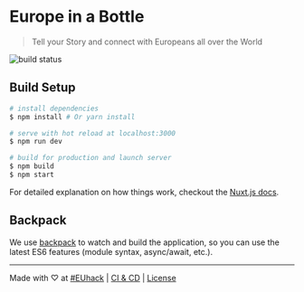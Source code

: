 # Europe in a Bottle
> Tell your Story and connect with Europeans all over the World

![build status](https://drone.euinabottle.eu/api/badges/roikiermedia/europeinabottle/status.svg)

## Build Setup

``` bash
# install dependencies
$ npm install # Or yarn install

# serve with hot reload at localhost:3000
$ npm run dev

# build for production and launch server
$ npm build
$ npm start
```

For detailed explanation on how things work, checkout the [Nuxt.js docs](https://github.com/nuxt/nuxt.js).

## Backpack

We use [backpack](https://github.com/palmerhq/backpack) to watch and build the application, so you can use the latest ES6 features (module syntax, async/await, etc.).

---

Made with ♡ at [#EUhack](https://twitter.com/search?q=%23EUhack) | [CI & CD](https://drone.euinabottle.eu/roikiermedia/europeinabottle) | [License](./License)
